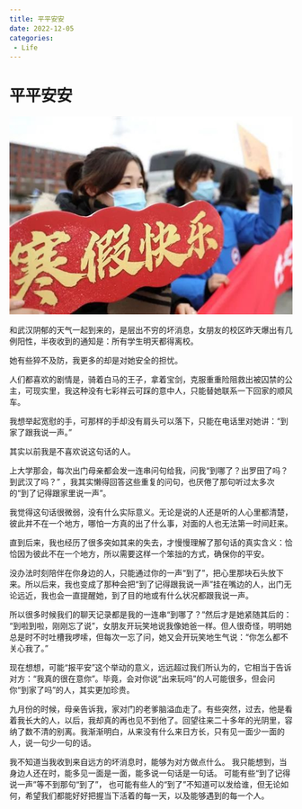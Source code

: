 ```yaml
---
title: 平平安安
date: 2022-12-05
categories:
 - Life
---
```



# 平平安安

![img](./assets/W020210122310884336271.jpeg)

和武汉阴郁的天气一起到来的，是层出不穷的坏消息，女朋友的校区昨天爆出有几例阳性，半夜收到的通知是：所有学生明天都得离校。 

她有些猝不及防，我更多的却是对她安全的担忧。 

人们都喜欢的剧情是，骑着白马的王子，拿着宝剑，克服重重险阻救出被囚禁的公主，可现实里，我这种没有七彩祥云可踩的意中人，只能替她联系一下回家的顺风车。 

我想举起宽慰的手，可那样的手却没有肩头可以落下，只能在电话里对她讲：“到家了跟我说一声。” 

其实以前我是不喜欢说这句话的人。 

上大学那会，每次出门母亲都会发一连串问句给我，问我“到哪了？出罗田了吗？到武汉了吗？” ，我其实懒得回答这些重复的问句，也厌倦了那句听过太多次的“到了记得跟家里说一声”。 

我觉得这句话很微弱，没有什么实际意义。无论是说的人还是听的人心里都清楚，彼此并不在一个地方，哪怕一方真的出了什么事，对面的人也无法第一时间赶来。 

直到后来，我也经历了很多突如其来的失去，才慢慢理解了那句话的真实含义：恰恰因为彼此不在一个地方，所以需要这样一个笨拙的方式，确保你的平安。 

没办法时刻陪伴在你身边的人，只能通过你的一声“到了”，把心里那块石头放下来。所以后来，我也变成了那种会把“到了记得跟我说一声”挂在嘴边的人，出门无论远近，我也会一直提醒她，到了目的地或有什么状况都跟我说一声。 

所以很多时候我们的聊天记录都是我的一连串“到哪了？”然后才是她紧随其后的： “到啦到啦，刚刚忘了说”，女朋友开玩笑地说我像她爸一样。但人很奇怪，明明她总是时不时吐槽我啰嗦，但每次一忘了问，她又会开玩笑地生气说：“你怎么都不关心我了。”

现在想想，可能“报平安”这个举动的意义，远远超过我们所认为的，它相当于告诉对方：“我真的很在意你”。毕竟，会对你说“出来玩吗”的人可能很多，但会问你“到家了吗”的人，其实更加珍贵。 

九月份的时候，母亲告诉我，家对门的老爹脑溢血走了。有些突然，过去，他是看着我长大的人，以后，我却真的再也见不到他了。回望往来二十多年的光阴里，容纳了数不清的别离。我渐渐明白，从来没有什么来日方长，只有见一面少一面的人，说一句少一句的话。 

我不知道当我收到来自远方的坏消息时，能够为对方做点什么。 我只能想到，当身边人还在时，能多见一面是一面，能多说一句话是一句话。 可能有些“到了记得说一声”等不到那句“到了”， 也可能有些人的“到了”不知道可以发给谁，但无论如何，希望我们都能好好把握当下活着的每一天，以及能够遇到的每一个人。 
